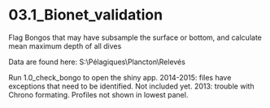 # 03.1_Bionet_validation
Flag Bongos that may have subsample the surface or bottom, and calculate mean maximum depth of all dives 

Data are found here: S:\Pélagiques\Plancton\Relevés

Run 1.0_check_bongo to open the shiny app.
2014-2015: files have exceptions that need to be identified. Not included yet.
2013: trouble with Chrono formating. Profiles not shown in lowest panel.
